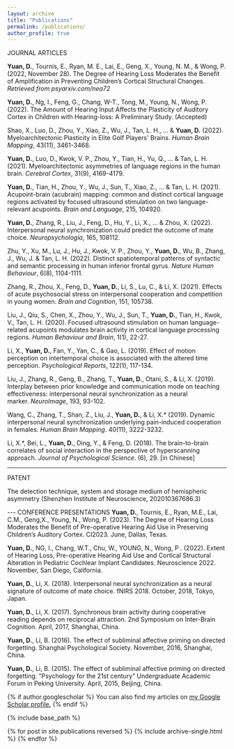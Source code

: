 ```yaml
---
layout: archive
title: "Publications"
permalink: /publications/
author_profile: true
---
```

JOURNAL ARTICLES

**Yuan, D.**, Tournis, E., Ryan, M. E., Lai, E., Geng, X., Young, N. M., & Wong, P. (2022, November 28). The Degree of Hearing Loss Moderates the Benefit of Amplification in Preventing Children’s Cortical Structural Changes. <i>Retrieved from psyarxiv.com/nea72</i>

**Yuan, D.**, Ng, I., Feng, G., Chang, W-T., Tong, M., Young, N., Wong, P. (2022). The Amount of Hearing Input Affects the Plasticity of Auditory Cortex in Children with Hearing-loss: A Preliminary Study. (Accepted)

Shao, X., Luo, D., Zhou, Y., Xiao, Z., Wu, J., Tan, L. H., ... & **Yuan, D.** (2022). Myeloarchitectonic Plasticity in Elite Golf Players' Brains. <i>Human Brain Mapping</i>, 43(11), 3461-3468.

**Yuan, D.**, Luo, D., Kwok, V. P., Zhou, Y., Tian, H., Yu, Q., ... & Tan, L. H. (2021). Myeloarchitectonic asymmetries of language regions in the human brain. <i>Cerebral Cortex</i>, 31(9), 4169-4179.

**Yuan, D.**, Tian, H., Zhou, Y., Wu, J., Sun, T., Xiao, Z., ... & Tan, L. H. (2021). Acupoint-brain (acubrain) mapping: common and distinct cortical language regions activated by focused ultrasound stimulation on two language-relevant acupoints. <i>Brain and Language</i>, 215, 104920.

**Yuan, D.**, Zhang, R., Liu, J., Feng, D., Hu, Y., Li, X., ... & Zhou, X. (2022). Interpersonal neural synchronization could predict the outcome of mate choice. <i>Neuropsychologia</i>, 165, 108112.

Zhu, Y., Xu, M., Lu, J., Hu, J., Kwok, V. P., Zhou, Y., **Yuan, D.**, Wu, B., Zhang, J., Wu, J. & Tan, L. H. (2022). Distinct spatiotemporal patterns of syntactic and semantic processing in human inferior frontal gyrus. <i>Nature Human Behaviour</i>, 6(8), 1104-1111.

Zhang, R., Zhou, X., Feng, D., **Yuan, D.**, Li, S., Lu, C., & Li, X. (2021). Effects of acute psychosocial stress on interpersonal cooperation and competition in young women. <i>Brain and Cognition</i>, 151, 105738.

Liu, J., Qiu, S., Chen, X., Zhou, Y., Wu, J., Sun, T., **Yuan, D.**, Tian, H., Kwok, V., Tan, L. H. (2020). Focused ultrasound stimulation on human language-related acupoints modulates brain activity in cortical language processing regions. <i>Human Behaviour and Brain</i>, 1(1), 22-27.

Li, X., **Yuan, D.**, Fan, Y., Yan, C., & Gao, L. (2019). Effect of motion perception on intertemporal choice is associated with the altered time perception. <i>Psychological Reports</i>, 122(1), 117-134.

Liu, J., Zhang, R., Geng, B., Zhang, T., **Yuan, D.**, Otani, S., & Li, X. (2019). Interplay between prior knowledge and communication mode on teaching effectiveness: interpersonal neural synchronization as a neural marker. <i>NeuroImage</i>, 193, 93-102.

Wang, C., Zhang, T., Shan, Z., Liu, J., **Yuan, D.**, & Li, X.* (2019). Dynamic interpersonal neural synchronization underlying pain-induced cooperation in females. <i>Human Brain Mapping</i>. 40(11), 3222-3232. 

Li, X.*, Bei, L., **Yuan, D.**, Ding, Y., & Feng, D. (2018). The brain-to-brain correlates of social interaction in the perspective of hyperscanning approach. <i>Journal of Psychological Science</i>. (6), 29. [in Chinese]

---
PATENT

The detection technique, system and storage medium of hemispheric asymmetry (Shenzhen Institute of Neuroscience, 202010367686.3)

--- CONFERENCE PRESENTATIONS
**Yuan, D.**, Tournis, E., Ryan, M.E., Lai, C.M., Geng,X., Young, N., Wong, P. (2023). The Degree of Hearing Loss Moderates the Benefit of Pre-operative Hearing Aid Use in Preserving Children’s Auditory Cortex. CI2023. June, Dallas, Texas.

**Yuan, D.**, NG, I., Chang, W.T., Chu, W., YOUNG, N., Wong, P . (2022). Extent of Hearing Loss, Pre-operative Hearing Aid Use and Cortical Structural Alteration in Pediatric Cochlear Implant Candidates. Neuroscience 2022. November, San Diego, California.

**Yuan, D.**, Li, X. (2018). Interpersonal neural synchronization as a neural signature of outcome of mate choice. fNIRS 2018. October, 2018, Tokyo, Japan.

**Yuan, D.**, Li, X. (2017). Synchronous brain activity during cooperative reading depends on reciprocal attraction. 2nd Symposium on Inter-Brain Cognition. April, 2017, Shanghai, China. 

**Yuan, D.**, Li, B. (2016). The effect of subliminal affective priming on directed forgetting. Shanghai Psychological Society. November, 2016, Shanghai, China.

**Yuan, D.**, Li, B. (2015). The effect of subliminal affective priming on directed forgetting. “Psychology for the 21st century” Undergraduate Academic Forum in Peking University. April, 2015, Beijing, China.



{% if author.googlescholar %}
  You can also find my articles on <u><a href="{{author.googlescholar}}">my Google Scholar profile</a>.</u>
{% endif %}

{% include base_path %}

{% for post in site.publications reversed %}
  {% include archive-single.html %}
{% endfor %}
